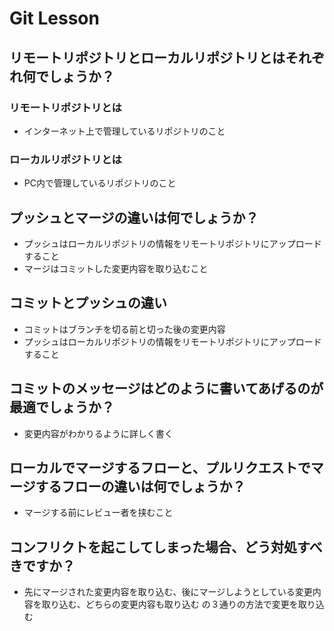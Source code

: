 # Git Lesson

## リモートリポジトリとローカルリポジトリとはそれぞれ何でしょうか？
### リモートリポジトリとは
   - インターネット上で管理しているリポジトリのこと
### ローカルリポジトリとは    
   - PC内で管理しているリポジトリのこと

## プッシュとマージの違いは何でしょうか？
   - プッシュはローカルリポジトリの情報をリモートリポジトリにアップロードすること
   - マージはコミットした変更内容を取り込むこと

## コミットとプッシュの違い
   - コミットはブランチを切る前と切った後の変更内容
   - プッシュはローカルリポジトリの情報をリモートリポジトリにアップロードすること

## コミットのメッセージはどのように書いてあげるのが最適でしょうか？
   - 変更内容がわかりるように詳しく書く

## ローカルでマージするフローと、プルリクエストでマージするフローの違いは何でしょうか？
   - マージする前にレビュー者を挟むこと

## コンフリクトを起こしてしまった場合、どう対処すべきですか？
   - 先にマージされた変更内容を取り込む、後にマージしようとしている変更内容を取り込む、どちらの変更内容も取り込む
   の３通りの方法で変更を取り込む